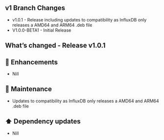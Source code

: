 ## v1 Branch Changes

- v1.0.1 - Release including updates to compatibility as InfluxDB only releases a AMD64 and ARM64 .deb file
- V1.0.0-BETA1 - Initial Release

## What’s changed - Release v1.0.1

## 🚀 Enhancements

- Nill

## 🧰 Maintenance

- Updates to compatibility as InfluxDB only releases a AMD64 and ARM64 .deb file

## ⬆️ Dependency updates

- Nill
